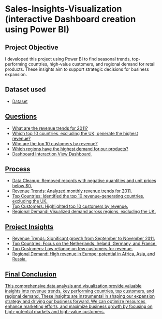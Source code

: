 # Sales-Insights-Visualization (interactive Dashboard creation using Power BI)
## Project Objective
I developed this project using Power BI to find seasonal trends, top-performing countries, high-value customers, and regional demand for retail products. These insights aim to support strategic decisions for business expansion.

## Dataset used
- <a href="https://github.com/omkarbhangade/Sales-Insights-Visualization/blob/main/Online%20Retail%20Data%20Set.xlsx">Dataset

## Questions
- What are the revenue trends for 2011?
- Which top 10 countries, excluding the UK, generate the highest revenue?
- Who are the top 10 customers by revenue?
- Which regions have the highest demand for our products?
- Dashboard Interaction <a  href="https://github.com/omkarbhangade/Sales-Insights-Visualization/blob/main/Data%20Visulaization%20Dashboard.png">View Dashboard.

## Process
- Data Cleanup: Removed records with negative quantities and unit prices below $0.
- Revenue Trends: Analyzed monthly revenue trends for 2011.
- Top Countries: Identified the top 10 revenue-generating countries, excluding the UK.
- Top Customers: Highlighted top 10 customers by revenue.
- Regional Demand: Visualized demand across regions, excluding the UK.

## Project Insights
- Revenue Trends: Significant growth from September to November 2011.
- Top Countries: Focus on the Netherlands, Ireland, Germany, and France.
- Top Customers: Low reliance on few customers for revenue.
- Regional Demand: High revenue in Europe; potential in Africa, Asia, and Russia.

## Final Conclusion
This comprehensive data analysis and visualization provide valuable insights into revenue trends, key performing countries, top customers, and regional demand. These insights are instrumental in shaping our expansion strategy and driving our business forward. We can optimize resources, enhance marketing efforts, and maximize business growth by focusing on high-potential markets and high-value customers.
